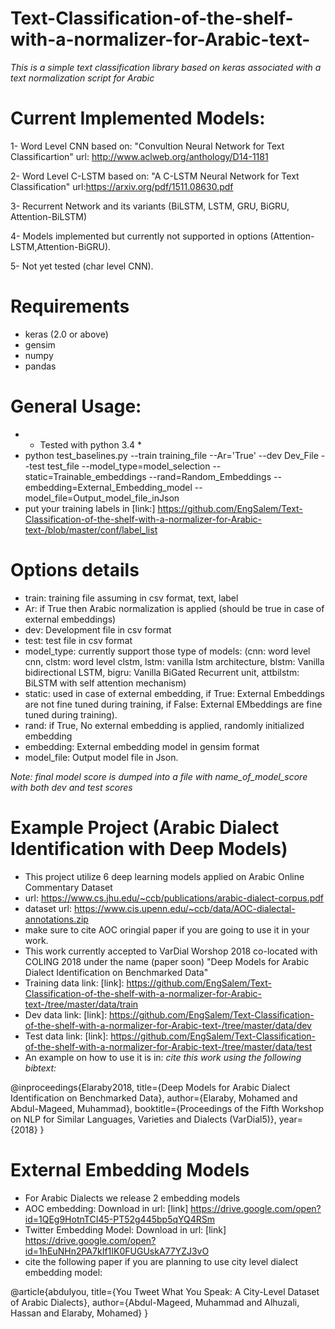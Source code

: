 # Text-Classification-of-the-shelf-with-a-normalizer-for-Arabic-text-

*This is a simple text classification library based on keras associated with a text normalization script for Arabic*

# Current Implemented Models:

1- Word Level CNN based on:
"Convultion Neural Network for Text Classificartion"
url: http://www.aclweb.org/anthology/D14-1181

2- Word Level C-LSTM based on:
"A C-LSTM Neural Network for Text Classification"
url:https://arxiv.org/pdf/1511.08630.pdf

3- Recurrent Network and its variants (BiLSTM, LSTM, GRU, BiGRU, Attention-BiLSTM)

4- Models implemented but currently not supported in options (Attention-LSTM,Attention-BiGRU).

5- Not yet tested  (char level CNN). 

# Requirements

- keras (2.0 or above)
- gensim
- numpy
- pandas

# General Usage:
- * Tested with python 3.4 *
- python test_baselines.py --train training_file --Ar='True' --dev Dev_File --test test_file --model_type=model_selection --static=Trainable_embeddings --rand=Random_Embeddings --embedding=External_Embedding_model --model_file=Output_model_file_inJson
- put your training labels in [link:] https://github.com/EngSalem/Text-Classification-of-the-shelf-with-a-normalizer-for-Arabic-text-/blob/master/conf/label_list
# Options details #

- train: training file assuming in csv format, text, label
- Ar: if True then Arabic normalization is applied (should be true in case of external embeddings)
- dev: Development file in csv format 
- test: test file in csv format
- model_type: currently support those type of models: (cnn: word level cnn, clstm: word level clstm, lstm: vanilla lstm architecture, blstm: Vanilla bidirectional LSTM, bigru: Vanilla BiGated Recurrent unit, attbilstm: BiLSTM with self attention mechanism)
- static: used in case of external embedding, if True: External Embeddings are not fine tuned during training, if False: External EMbeddings are fine tuned during training). 
- rand: if True, No external embedding is applied, randomly initialized embedding 
- embedding: External embedding model in gensim format
- model_file: Output model file in Json.

*Note: final model score is dumped into a file with name_of_model_score with both dev and test scores*
# Example Project (Arabic Dialect Identification with Deep Models) #

- This project utilize 6 deep learning models applied on Arabic Online Commentary Dataset 
- url:  https://www.cs.jhu.edu/~ccb/publications/arabic-dialect-corpus.pdf
- dataset url: https://www.cis.upenn.edu/~ccb/data/AOC-dialectal-annotations.zip 
- make sure to cite AOC oringial paper if you are going to use it in your work. 
- This work currently accepted to VarDial Worshop 2018 co-located with COLING 2018 under the name (paper soon)
"Deep Models for Arabic Dialect Identification on Benchmarked Data"
- Training data link: [link]: https://github.com/EngSalem/Text-Classification-of-the-shelf-with-a-normalizer-for-Arabic-text-/tree/master/data/train
- Dev data link: [link]: https://github.com/EngSalem/Text-Classification-of-the-shelf-with-a-normalizer-for-Arabic-text-/tree/master/data/dev
- Test data link: [link]: https://github.com/EngSalem/Text-Classification-of-the-shelf-with-a-normalizer-for-Arabic-text-/tree/master/data/test
- An example on how to use it is in: 
*cite this work using the following bibtext:*

@inproceedings{Elaraby2018,
  title={Deep Models for Arabic Dialect Identification on Benchmarked Data},
  author={Elaraby, Mohamed and Abdul-Mageed, Muhammad},
  booktitle={Proceedings of the Fifth Workshop on NLP for Similar Languages, Varieties and Dialects (VarDial5)},
  year={2018}
}

# External Embedding Models #

- For Arabic Dialects we release 2 embedding models 
- AOC embedding: Download in url: [link] https://drive.google.com/open?id=1QEg9HotnTCI45-PT52g445bp5qYQ4RSm
- Twitter Embedding Model: Download in url: [link]  https://drive.google.com/open?id=1hEuNHn2PA7kIf1IK0FUGUskA77YZJ3vO
 - cite the following paper if you are planning to use city level dialect embedding model: 
 
@article{abdulyou,
  title={You Tweet What You Speak: A City-Level Dataset of Arabic Dialects},
  author={Abdul-Mageed, Muhammad and Alhuzali, Hassan and Elaraby, Mohamed}
}
